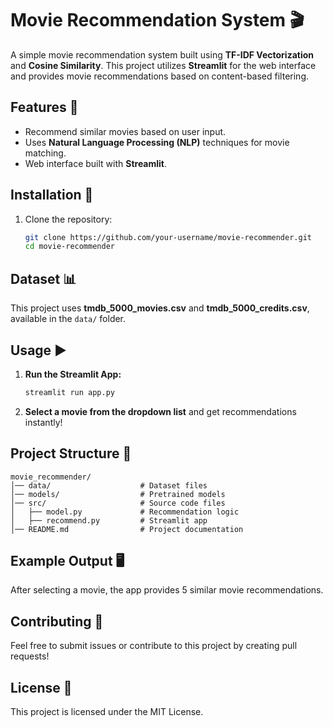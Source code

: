 # Movie Recommendation System 🎬

A simple movie recommendation system built using **TF-IDF Vectorization** and **Cosine Similarity**. This project utilizes **Streamlit** for the web interface and provides movie recommendations based on content-based filtering.

## Features 🚀
- Recommend similar movies based on user input.
- Uses **Natural Language Processing (NLP)** techniques for movie matching.
- Web interface built with **Streamlit**.

## Installation 🔧
1. Clone the repository:
   ```bash
   git clone https://github.com/your-username/movie-recommender.git
   cd movie-recommender
   ```
   
## Dataset 📊
This project uses **tmdb_5000_movies.csv** and **tmdb_5000_credits.csv**, available in the `data/` folder.

## Usage ▶️
1. **Run the Streamlit App:**
   ```bash
   streamlit run app.py
   ```
2. **Select a movie from the dropdown list** and get recommendations instantly!

## Project Structure 📁
```
movie_recommender/
│── data/                    # Dataset files
│── models/                  # Pretrained models
│── src/                     # Source code files
│   ├── model.py             # Recommendation logic
│   ├── recommend.py         # Streamlit app
│── README.md                # Project documentation
```

## Example Output 🖥️
After selecting a movie, the app provides 5 similar movie recommendations.

## Contributing 🤝
Feel free to submit issues or contribute to this project by creating pull requests!

## License 📜
This project is licensed under the MIT License.

